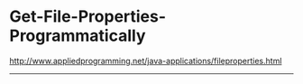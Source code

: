 # Get-File-Properties-Programmatically

http://www.appliedprogramming.net/java-applications/fileproperties.html

<hr>
